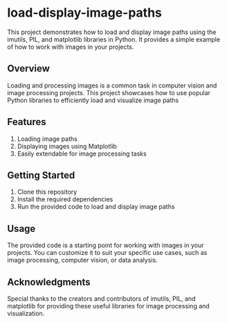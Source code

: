 # load-display-image-paths
This project demonstrates how to load and display image paths using the imutils, PIL, and matplotlib libraries in Python. It provides a simple example of how to work with images in your projects.

## Overview
Loading and processing images is a common task in computer vision and image processing projects. This project showcases how to use popular Python libraries to efficiently load and visualize image paths

## Features
1. Loading image paths
2. Displaying images using Matplotlib
3. Easily extendable for image processing tasks

## Getting Started
1. Clone this repository
2. Install the required dependencies
3. Run the provided code to load and display image paths

## Usage
The provided code is a starting point for working with images in your projects. You can customize it to suit your specific use cases, such as image processing, computer vision, or data analysis.

## Acknowledgments
Special thanks to the creators and contributors of imutils, PIL, and matplotlib for providing these useful libraries for image processing and visualization.
